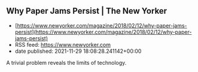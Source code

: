 ## Why Paper Jams Persist | The New Yorker
 - [https://www.newyorker.com/magazine/2018/02/12/why-paper-jams-persist](https://www.newyorker.com/magazine/2018/02/12/why-paper-jams-persist)
 - RSS feed: https://www.newyorker.com
 - date published: 2021-11-29 18:08:28.241142+00:00

A trivial problem reveals the limits of technology.

